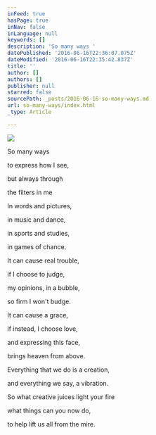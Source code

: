 ```yaml
---
inFeed: true
hasPage: true
inNav: false
inLanguage: null
keywords: []
description: 'So many ways '
datePublished: '2016-06-16T22:36:07.075Z'
dateModified: '2016-06-16T22:35:42.837Z'
title: ''
author: []
authors: []
publisher: null
starred: false
sourcePath: _posts/2016-06-16-so-many-ways.md
url: so-many-ways/index.html
_type: Article

---
```

![](https://the-grid-user-content.s3-us-west-2.amazonaws.com/68bfc931-0229-4be4-8d8c-53d91994d024.jpg)

So many ways

to express how I see,

but always through

the filters in me

In words and pictures,

in music and dance,

in sports and studies,

in games of chance.

It can cause real trouble,

if I choose to judge,

my opinions, in a bubble,

so firm I won't budge.

It can cause a grace,

if instead, I choose love,

and expressing this face, 

brings heaven from above.

Everything that we do is a creation,

and everything we say, a vibration.

So what creative juices light your fire

what things can you now do,

to help lift us all from the mire.